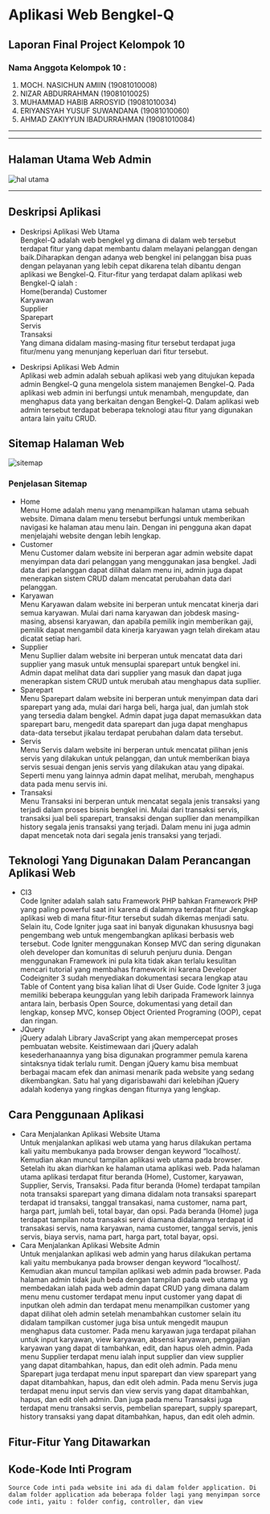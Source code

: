 # **Aplikasi Web Bengkel-Q**
## **Laporan Final Project Kelompok 10**
### **Nama Anggota Kelompok 10 :** 
1. MOCH. NASICHUN AMIIN         (19081010008)
2. NIZAR ABDURRAHMAN            (19081010025)
3. MUHAMMAD HABIB ARROSYID      (19081010034)
4. ERIYANSYAH YUSUF SUWANDANA   (19081010060)
5. AHMAD ZAKIYYUN IBADURRAHMAN  (19081010084)

---------------------------------------------
---------------------------------------------
## **Halaman Utama Web Admin**
![hal utama](https://user-images.githubusercontent.com/96815557/147662567-2d16950e-45c0-450b-a59b-b122b8317c52.jpeg)


---------------------------------------------

## Deskripsi Aplikasi
- Deskripsi Aplikasi Web Utama</br>
Bengkel-Q adalah web bengkel yg dimana di dalam web tersebut terdapat fitur yang dapat membantu dalam melayani pelanggan dengan baik.Diharapkan dengan adanya web bengkel ini pelanggan bisa puas dengan pelayanan yang lebih cepat dikarena telah dibantu dengan aplikasi we Bengkel-Q. Fitur-fitur yang terdapat dalam aplikasi web Bengkel-Q ialah :</br>
Home(beranda)
Customer</br>
Karyawan</br>
Supplier</br>
Sparepart</br>
Servis</br>
Transaksi</br>
Yang dimana didalam masing-masing fitur tersebut terdapat juga fitur/menu yang menunjang keperluan dari fitur tersebut.

- Deskripsi Aplikasi Web Admin</br>
Aplikasi web admin adalah sebuah aplikasi web yang ditujukan kepada admin Bengkel-Q guna mengelola sistem manajemen Bengkel-Q. Pada aplikasi web admin ini berfungsi untuk menambah, mengupdate, dan menghapus data yang berkaitan dengan Bengkel-Q. Dalam aplikasi web admin tersebut terdapat beberapa teknologi atau fitur yang digunakan antara lain yaitu CRUD.


## Sitemap Halaman Web
![sitemap](https://user-images.githubusercontent.com/96815557/147654602-8b62ecce-ba58-4e3c-8ef4-4e5893bda723.jpeg)

### **Penjelasan Sitemap**
- Home</br>
    Menu Home adalah menu yang menampilkan halaman utama sebuah website. Dimana dalam menu tersebut berfungsi untuk memberikan navigasi ke halaman atau menu lain. Dengan ini pengguna akan dapat menjelajahi website dengan lebih lengkap.
- Customer</br>
    Menu Customer dalam website ini berperan agar admin website dapat menyimpan data dari pelanggan yang menggunakan jasa bengkel. Jadi data dari pelanggan dapat dilihat dalam menu ini, admin juga dapat menerapkan sistem CRUD dalam mencatat perubahan data dari pelanggan.
- Karyawan</br>
    Menu Karyawan dalam website ini berperan untuk mencatat kinerja dari semua karyawan. Mulai dari nama karyawan dan jobdesk masing-masing, absensi karyawan, dan apabila pemilik ingin memberikan gaji, pemilik dapat mengambil data kinerja karyawan yagn telah direkam atau dicatat setiap hari. 
- Supplier</br>
    Menu Supllier dalam website ini berperan untuk mencatat data dari supplier yang masuk untuk mensuplai sparepart untuk bengkel ini. Admin dapat melihat data dari supplier yang masuk dan dapat juga menerapkan sistem CRUD untuk merubah atau menghapus data supllier.
- Sparepart</br>
    Menu Sparepart dalam website ini berperan untuk menyimpan data dari sparepart yang ada, mulai dari harga beli, harga jual, dan jumlah stok yang tersedia dalam bengkel. Admin dapat juga dapat memasukkan data sparepart baru, mengedit data sparepart dan juga dapat menghapus data-data tersebut jikalau terdapat perubahan dalam data tersebut.
- Servis</br>
    Menu Servis dalam website ini berperan untuk mencatat pilihan jenis servis yang dilakukan untuk pelanggan, dan untuk memberikan biaya servis sesuai dengan jenis servis yang dilakukan atau yang dipakai. Seperti menu yang lainnya admin dapat melihat, merubah, menghapus data pada menu servis ini.
- Transaksi</br>
    Menu Transaksi ini berperan untuk mencatat segala jenis transaksi yang terjadi dalam proses bisnis bengkel ini. Mulai dari transaksi servis, transaksi jual beli sparepart, transaksi dengan supllier dan menampilkan history segala jenis transaksi yang terjadi. Dalam menu ini juga admin dapat mencetak nota dari segala jenis transaksi yang terjadi. 


## Teknologi Yang Digunakan Dalam Perancangan Aplikasi Web
- CI3</BR>
    Code Igniter adalah salah satu Framework PHP bahkan Framework PHP yang paling powerful saat ini karena di dalamnya terdapat fitur Jengkap aplikasi web di mana fitur-fitur tersebut sudah dikemas menjadi satu.  Selain itu, Code Igniter juga saat ini banyak digunakan khususnya bagi pengembang web untuk mengembangkan aplikasi berbasis web tersebut. Code Igniter menggunakan Konsep MVC dan sering digunakan oleh developer dan komunitas di seluruh penjuru dunia. Dengan menggunakan Framework ini pula kita tidak akan terlalu kesulitan mencari tutorial yang membahas framework ini karena Developer Codeigniter 3 sudah menyediakan dokumentasi secara lengkap atau Table of Content yang bisa kalian lihat di User Guide. Code Igniter 3 juga memiliki beberapa keunggulan yang lebih daripada Framework lainnya antara lain, berbasis Open Source, dokumentasi yang detail dan lengkap, konsep MVC, konsep Object Oriented Programing (OOP), cepat dan ringan.
- JQuery</br>
    jQuery adalah Library JavaScript yang akan mempercepat proses pembuatan website. Keistimewaan dari jQuery adalah kesederhanaannya yang bisa digunakan programmer pemula karena sintaksnya tidak terlalu rumit. Dengan jQuery kamu bisa membuat berbagai macam efek dan animasi menarik pada website yang sedang dikembangkan. Satu hal yang digarisbawahi dari kelebihan jQuery adalah kodenya yang ringkas dengan fiturnya yang lengkap. 

## Cara Penggunaan Aplikasi
- Cara Menjalankan Aplikasi Website Utama</br>
    Untuk menjalankan aplikasi web utama yang harus dilakukan pertama kali yaitu membukanya pada browser dengan keyword “localhost/<namafolder>. Kemudian akan muncul tampilan aplikasi web utama pada browser. Setelah itu akan diarhkan ke halaman utama aplikasi web. Pada halaman utama aplikasi terdapat fitur beranda (Home), Customer, karyawan, Supplier, Servis, Transaksi. 
    Pada fitur beranda (Home) terdapat tampilan nota transaksi sparepart yang dimana didalam nota transaksi sparepart terdapat id transaksi, tanggal transakasi, nama customer, nama part, harga part, jumlah beli, total bayar, dan opsi. Pada beranda (Home) juga terdapat tampilan nota transaksi servi diamana didalamnya terdapat id transakasi servis, nama karyawan, nama customer, tanggal servis, jenis servis, biaya servis, nama part, harga part, total bayar, opsi. 
- Cara Menjalankan Aplikasi Website Admin</br>
    Untuk menjalankan aplikasi web admin yang harus dilakukan pertama kali yaitu membukanya pada browser dengan keyword “localhost/<namafolder>. Kemudian akan muncul tampilan aplikasi web admin pada browser. Pada halaman admin tidak jauh beda dengan tampilan pada web utama yg membedakan ialah pada web admin dapat CRUD yang dimana dalam menu menu customer terdapat menu input customer yang dapat di inputkan oleh admin dan terdapat menu menampilkan customer yang dapat dilihat oleh admin setelah menambahkan customer selain itu didalam tampilkan customer juga bisa untuk mengedit maupun menghapus data customer.
    Pada menu karyawan juga terdapat pilahan untuk input karyawan, view karyawan, absensi karyawan, penggajian karyawan yang dapat di tambahkan, edit, dan hapus oleh admin. Pada menu Supplier terdapat menu ialah input supplier dan view supplier yang dapat ditambahkan, hapus, dan edit oleh admin. Pada menu Sparepart juga terdapat menu input sparepart dan view sparepart yang dapat ditambahkan, hapus, dan edit oleh admin. Pada menu Servis juga terdapat menu input servis dan view servis yang dapat ditambahkan, hapus, dan edit oleh admin. Dan juga pada menu Transaksi juga terdapat menu transaksi servis, pembelian sparepart, supply sparepart, history transaksi yang dapat ditambahkan, hapus, dan edit oleh admin.

## Fitur-Fitur Yang Ditawarkan


## Kode-Kode Inti Program
    Source Code inti pada website ini ada di dalam folder application. Di dalam folder application ada beberapa folder lagi yang menyimpan sorce code inti, yaitu : folder config, controller, dan view
    
    
